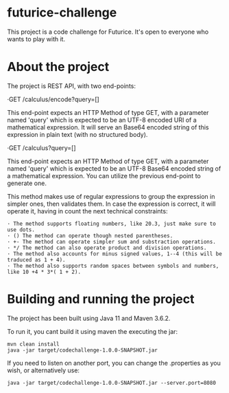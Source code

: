 # futurice-challenge

This project is a code challenge for Futurice. It's open to everyone who wants to play with it.

# About the project

The project is REST API, with two end-points:

  ·GET /calculus/encode?query=[]
  
  This end-point expects an HTTP Method of type GET, with a parameter named 'query' which is expected to
  be an UTF-8 encoded URI of a mathematical expression. It will serve an Base64 encoded string of this expression
  in plain text (with no structured body).
  
  ·GET /calculus?query=[]
  
  This end-point expects an HTTP Method of type GET, with a parameter named 'query' which is expected to
  be an UTF-8 Base64 encoded string of a mathematical expression. You can utilize the previous end-point 
  to generate one. 
  
  This method makes use of regular expressions to group the expression in simpler ones, then validates them.
  In case the expression is correct, it will operate it, having in count the next technical constraints:
  
    · The method supports floating numbers, like 20.3, just make sure to use dots.
    · () The method can operate though nested parentheses.
    · +- The method can operate simpler sum and substraction operations.
    · */ The method can also operate product and division operations.
    · The method also accounts for minus signed values, 1--4 (this will be traduced as 1 + 4).
    · The method also supports random spaces between symbols and numbers, like 10 +4 * 3*( 1 + 2).
    
# Building and running the project

  The project has been built using Java 11 and Maven 3.6.2.
  
  To run it, you cant build it using maven the executing the jar:
  
    mvn clean install
    java -jar target/codechallenge-1.0.0-SNAPSHOT.jar
    
  If you need to listen on another port, you can change the .properties as you wish, or alternatively use:
  
    java -jar target/codechallenge-1.0.0-SNAPSHOT.jar --server.port=8080
  
  
